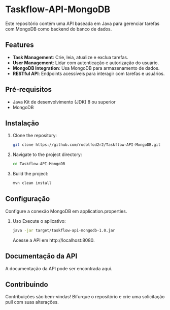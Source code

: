 # Taskflow-API-MongoDB

Este repositório contém uma API baseada em Java para gerenciar tarefas com MongoDB como backend do banco de dados.

## Features

- **Task Management**: Crie, leia, atualize e exclua tarefas.
- **User Management**: Lidar com autenticação e autorização do usuário.
- **MongoDB Integration**: Usa MongoDB para armazenamento de dados.
- **RESTful API**: Endpoints acessíveis para interagir com tarefas e usuários.

## Pré-requisitos

- Java Kit de desenvolvimento (JDK) 8 ou superior
- MongoDB

## Instalação

1. Clone the repository:
   ```bash
   git clone https://github.com/rodolfod2r2/Taskflow-API-MongoDB.git
   ```
2. Navigate to the project directory:
   ```bash
   cd Taskflow-API-MongoDB
   ```
3. Build the project:
   ```bash
   mvn clean install
   ```

## Configuração

Configure a conexão MongoDB em application.properties.

1. Uso Execute o aplicativo:
   ```bash
   java -jar target/taskflow-api-mongodb-1.0.jar
   ```
   Acesse a API em http://localhost:8080.

## Documentação da API

A documentação da API pode ser encontrada aqui.

## Contribuindo

Contribuições são bem-vindas! Bifurque o repositório e crie uma solicitação pull com suas alterações.